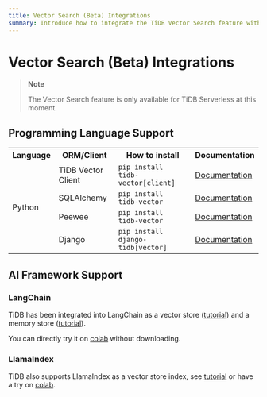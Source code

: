 ```yaml
---
title: Vector Search (Beta) Integrations
summary: Introduce how to integrate the TiDB Vector Search feature with programming languages and AI frameworks.
---
```


# Vector Search (Beta) Integrations

> **Note**
>
> The Vector Search feature is only available for TiDB Serverless at this moment.

## Programming Language Support

<table>
  <tr>
    <th>Language</th>
    <th>ORM/Client</th>
    <th>How to install</th>
    <th>Documentation</th>
  </tr>
  <tr>
    <td rowspan="4">Python</td>
    <td>TiDB Vector Client</td>
    <td><code>pip install tidb-vector[client]</code></td>
    <td><a href="https://github.com/pingcap/tidb-vector-python?tab=readme-ov-file#tidb-vector-client">Documentation</a></td>
  </tr>
  <tr>
    <td>SQLAlchemy</td>
    <td><code>pip install tidb-vector</code></td>
    <td><a href="https://github.com/pingcap/tidb-vector-python?tab=readme-ov-file#sqlalchemy">Documentation</a></td>
  </tr>
  <tr>
    <td>Peewee</td>
    <td><code>pip install tidb-vector</code></td>
    <td><a href="https://github.com/pingcap/tidb-vector-python?tab=readme-ov-file#peewee">Documentation</a></td>
  </tr>
  <tr>
    <td>Django</td>
    <td><code>pip install django-tidb[vector]</code></td>
    <td><a href="https://github.com/pingcap/django-tidb?tab=readme-ov-file#vector-beta">Documentation</a></td>
  </tr>
</table>

## AI Framework Support

### LangChain

TiDB has been integrated into LangChain as a vector store ([tutorial](https://python.langchain.com/v0.2/docs/integrations/vectorstores/tidb_vector/)) and a memory store ([tutorial](https://python.langchain.com/v0.2/docs/integrations/memory/tidb_chat_message_history/)).

You can directly try it on [colab](https://colab.research.google.com/github/langchain-ai/langchain/blob/master/docs/docs/integrations/vectorstores/tidb_vector.ipynb) without downloading.

### LlamaIndex

TiDB also supports LlamaIndex as a vector store index, see [tutorial](https://docs.llamaindex.ai/en/stable/examples/vector_stores/TiDBVector/) or have a try on [colab](https://colab.research.google.com/github/run-llama/llama_index/blob/main/docs/docs/examples/vector_stores/TiDBVector.ipynb).
